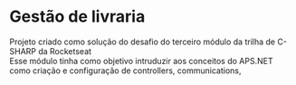 <H1>Gestão de livraria</H1>

<p>
  Projeto criado como solução do desafio do terceiro módulo da trilha de C-SHARP da Rocketseat </br>
  Esse módulo tinha como objetivo intruduzir aos conceitos do APS.NET como criação e configuração de controllers, communications, </br>
</p>
